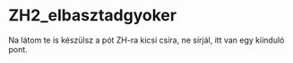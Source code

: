 # ZH2_elbasztadgyoker

Na látom te is készülsz a pót ZH-ra kicsi csíra, ne sírjál, itt van egy kiinduló pont.
